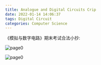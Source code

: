 ```yaml
---
title: Analogue and Digital Circuits Crip
date: 2022-01-14 14:06:37
tags: Digital Circuit
categories: Computer Science
---
```


《模拟与数字电路》期末考试合法小抄:

<!--more-->

![page0](https://gsxgoldenlegendary.github.io/images/crip_11.jpg)

![page0](https://gsxgoldenlegendary.github.io/images/crip_12.jpg)

